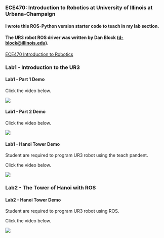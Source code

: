 ### ECE470: Introduction to Robotics at University of Illinois at Urbana-Champaign  

#### I wrote this ROS-Python version starter code to teach in my lab section. 

#### The UR3 robot ROS driver was written by Dan Block (d-block@illinois.edu). 

[ECE470 Introduction to Robotics](http://coecsl.ece.illinois.edu/ece470/)  

### Lab1 - Introduction to the UR3

#### Lab1 - Part 1 Demo  

Click the video below.  

[![](http://img.youtube.com/vi/OMHY5mE-CkM/0.jpg)](http://www.youtube.com/watch?v=OMHY5mE-CkM "Lab 1 - Part 1 ")  

#### Lab1 - Part 2 Demo  

Click the video below.  

[![](http://img.youtube.com/vi/1Tfg-MwlPFQ/0.jpg)](http://www.youtube.com/watch?v=1Tfg-MwlPFQ "Lab1 - Part 2 Demo")  

#### Lab1 - Hanoi Tower Demo  

Student are required to program UR3 robot using the teach pandent.  

Click the video below.  

[![](http://img.youtube.com/vi/U4O0yiPFE6k/0.jpg)](http://www.youtube.com/watch?v=U4O0yiPFE6k "Lab1 - Hanoi Tower Demo ")  

### Lab2 - The Tower of Hanoi with ROS

#### Lab2 - Hanoi Tower Demo  

Student are required to program UR3 robot using ROS.  

Click the video below.  

[![](http://img.youtube.com/vi/S5UKcFU4Q70/0.jpg)](http://www.youtube.com/watch?v=S5UKcFU4Q70 "Lab2 - Hanoi Tower Demo ")





